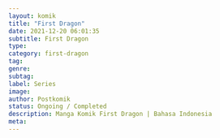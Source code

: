 ```yaml
---
layout: komik
title: "First Dragon"
date: 2021-12-20 06:01:35
subtitle: First Dragon
type: 
category: first-dragon
tag: 
genre: 
subtag: 
label: Series
image: 
author: Postkomik
status: Ongoing / Completed
description: Manga Komik First Dragon | Bahasa Indonesia
meta: 
---
```

